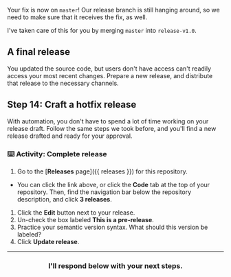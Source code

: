 Your fix is now on `master`! Our release branch is still hanging around, so we need to make sure that it receives the fix, as well.

I've taken care of this for you by merging `master` into `release-v1.0`.

## A final release

You updated the source code, but users don't have access can't readily access your most recent changes. Prepare a new release, and distribute that release to the necessary channels.

## Step 14: Craft a hotfix release

With automation, you don't have to spend a lot of time working on your release draft. Follow the same steps we took before, and you'll find a new release drafted and ready for your approval.

### :keyboard: Activity: Complete release

1. Go to the [**Releases** page]({{ releases }}) for this repository.
  - You can click the link above, or click the **Code** tab at the top of your repository. Then, find the navigation bar below the repository description, and click **3 releases**.
1. Click the **Edit** button next to your release.
1. Un-check the box labeled **This is a pre-release**.
1. Practice your semantic version syntax. What should this version be labeled?
1. Click **Update release**.

<hr>
<h3 align="center">I'll respond below with your next steps.</h3>
